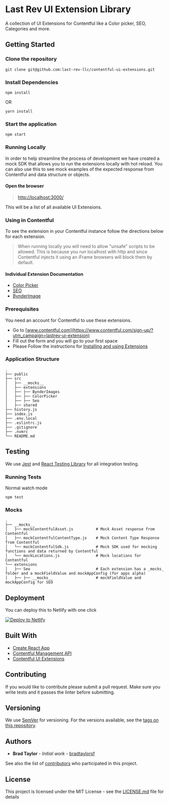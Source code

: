 # Last Rev UI Extension Library

A collection of UI Extensions for Contentful like a Color picker, SEO, Categories and more.

## Getting Started

### Clone the repository

```shell
git clone git@github.com:last-rev-llc/contentful-ui-extensions.git
```

### Install Dependencies

```shell
npm install
```

OR

```shell
yarn install
```

### Start the application

```shell
npm start
```

### Running Locally

In order to help streamline the process of development we have created a mock SDK that allows you to run the extensions locally with hot reload. You can also use this to see mock examples of the expected response from Contentful and data structure or objects.

#### Open the browser

> [http://localhost:3000/](http://localhost:3000/)

This will be a list of all available UI Extensions.

### Using in Contentful

To see the extension in your Contentful instance follow the directions below for each extension.
> When running locally you will need to allow "unsafe" scripts to be allowed. This is because you run localhost with http and since Contentful injects it using an iFrame browsers will block them by default.

#### Individual Extension Documentation

- [Color Picker](https://github.com/last-rev-llc/contentful-ui-extensions/tree/master/src/extensions/ColorPicker)
- [SEO](https://github.com/last-rev-llc/contentful-ui-extensions/tree/master/src/extensions/Seo)
- [BynderImage]((https://github.com/last-rev-llc/contentful-ui-extensions/tree/master/src/extensions/BynderImage))

### Prerequisites

You need an account for Contentful to use these extensions.

- Go to [www.contentful.com](https://www.contentful.com/sign-up/?utm_campaign=lastrev-ui-extension)
- Fill out the form and you will go to your first space
- Please Follow the instructions for [Installing and using Extensions](https://www.contentful.com/developers/docs/extensibility/ui-extensions/managing-a-ui-extension-with-webapp/)

### Application Structure

```text
.
├── public
├── src
│   ├── __mocks__
│   ├── extensions
│   ├── ├── BynderImages
│   ├── ├── ColorPicker
│   ├── ├── Seo
│   ├── shared
├── history.js
├── index.js
├── .env.local
├── .eslintrc.js
├── .gitignore
├── .nvmrc
└── README.md
```

## Testing

We use [Jest](https://jestjs.io/) and [React Testing Library](https://github.com/testing-library/react-testing-library) for all integration testing.

### Running Tests

Normal watch mode

```shell
npm test
```

### Mocks

```text
.
├── __mocks__
│   ├── mockContentfulAsset.js          # Mock Asset response from Contentful
│   ├── mockContentfulContentType.js    # Mock Content Type Response from Contentful
│   └── mockContentfulSdk.js            # Mock SDK used for mocking functions and data returned by Contentful
│   └── mockLocations.js                # Mock locations for Contentful
└── extensions
│   ├── Seo                             # Each extension has a _mocks_ folder and a mockFieldValue and mockAppConfig (for apps alpha)
│   ├── ├── __mocks__                   # mockFieldValue and mockAppConfig for SEO
```

## Deployment

You can deploy this to Netlify with one click

[![Deploy to Netlify](https://www.netlify.com/img/deploy/button.svg)](https://app.netlify.com/start/deploy?repository=https://github.com/last-rev-llc/contentful-ui-extensions/)

## Built With

- [Create React App](https://github.com/facebook/create-react-app)
- [Contentful Management API](https://www.contentful.com/developers/docs/references/content-management-api/)
- [Contentful UI Extensions](https://www.contentful.com/developers/docs/extensibility/ui-extensions/)

## Contributing

If you would like to contribute please submit a pull request. Make sure you write tests and it passes the linter before submitting.

## Versioning

We use [SemVer](http://semver.org/) for versioning. For the versions available, see the [tags on this repository](https://github.com/your/project/tags).

## Authors

- **Brad Taylor** - *Initial work* - [bradtaylorsf](https://github.com/bradtaylorsf)

See also the list of [contributors](https://github.com/last-rev-llc/contentful-ui-extensions/contributors) who participated in this project.

## License

This project is licensed under the MIT License - see the [LICENSE.md](LICENSE.md) file for details
